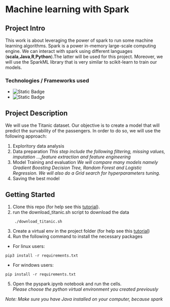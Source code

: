 # Machine learning with Spark



## Project Intro
This work is about leveraging the power of spark to run some machine learning algorithms.
Spark is a power in-memory large-scale computing engine. We can interact with spark using different languages (**scala**,**Java**,**R**,**Python**).The latter will be used for this  project. Moreover, we will use the SparkML library that is very similar to scikit-learn to train our models.

### Technologies / Frameworks used 
* ![Static Badge](https://img.shields.io/badge/Python-3.8-green)
* ![Static Badge](https://img.shields.io/badge/Pyspark-3.5-green)


## Project Description
We will use the Titanic dataset. Our objective is to create a model that will predict the survability of the passengers.
In order to do so, we will use the following approach:
1. Exploritory data analysis
2. Data preparation 
*This step include the following filtering, missing values, imputation ...,feature extraction and feature engineering*
3. Model Training and evaluation
*We will compare many models namely Gradient Boosting Decision Tree, Random Forest and Logistic Regression.
We will also do a Grid search for hyperparameters tuning.*
4. Saving the best model


## Getting Started

1. Clone this repo (for help see this [tutorial](https://help.github.com/articles/cloning-a-repository/)).
2. run the download_titanic.sh script to download the data
```
    ./download_titanic.sh
```
    
3. Create a virtual env in the project folder (for help see this [tutorial](https://www.freecodecamp.org/news/how-to-setup-virtual-environments-in-python/))
4. Run the following command to install the necessary packages
* For linux users:
```
pip3 install -r requirements.txt
```
* For windows users:
```
pip install -r requirements.txt
```


5. Open the pyspark.ipynb notebook and run the cells.<br> 
*Please choose the python virtual environment you created previously*


*Note: Make sure you have Java installed on your computer, because spark*

